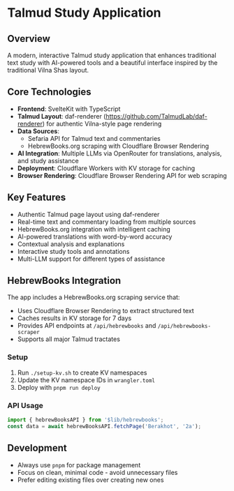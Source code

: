 # Talmud Study Application

## Overview
A modern, interactive Talmud study application that enhances traditional text study with AI-powered tools and a beautiful interface inspired by the traditional Vilna Shas layout.

## Core Technologies
- **Frontend**: SvelteKit with TypeScript
- **Talmud Layout**: daf-renderer (https://github.com/TalmudLab/daf-renderer) for authentic Vilna-style page rendering
- **Data Sources**: 
  - Sefaria API for Talmud text and commentaries
  - HebrewBooks.org scraping with Cloudflare Browser Rendering
- **AI Integration**: Multiple LLMs via OpenRouter for translations, analysis, and study assistance
- **Deployment**: Cloudflare Workers with KV storage for caching
- **Browser Rendering**: Cloudflare Browser Rendering API for web scraping

## Key Features
- Authentic Talmud page layout using daf-renderer
- Real-time text and commentary loading from multiple sources
- HebrewBooks.org integration with intelligent caching
- AI-powered translations with word-by-word accuracy
- Contextual analysis and explanations
- Interactive study tools and annotations
- Multi-LLM support for different types of assistance

## HebrewBooks Integration
The app includes a HebrewBooks.org scraping service that:
- Uses Cloudflare Browser Rendering to extract structured text
- Caches results in KV storage for 7 days
- Provides API endpoints at `/api/hebrewbooks` and `/api/hebrewbooks-scraper`
- Supports all major Talmud tractates

### Setup
1. Run `./setup-kv.sh` to create KV namespaces
2. Update the KV namespace IDs in `wrangler.toml`
3. Deploy with `pnpm run deploy`

### API Usage
```typescript
import { hebrewBooksAPI } from '$lib/hebrewbooks';
const data = await hebrewBooksAPI.fetchPage('Berakhot', '2a');
```

## Development
- Always use `pnpm` for package management
- Focus on clean, minimal code - avoid unnecessary files
- Prefer editing existing files over creating new ones